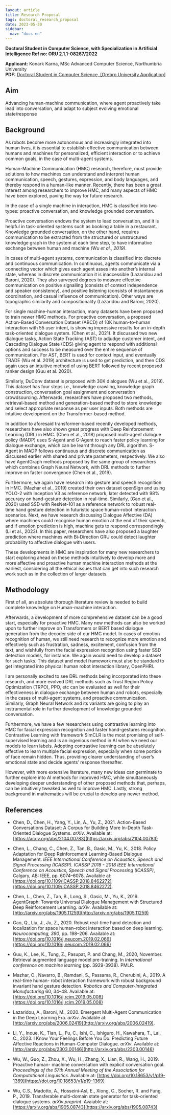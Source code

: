 ```yaml
---
layout: article
title: Research Proposal
tags: doctoral_research_proposal
date: 2023-05-30
sidebar:
  nav: "docs-en"
---
```



__Doctoral Student in Computer Science, with Specialization in Artificial Intelligence Ref no: ORU 2.1.1-08267/2022__

__Applicant:__ Konark Karna, MSc Advanced Computer Science, Northumbria University<br>
__PDF:__ [Doctoral Student in Computer Science, [Orebro University Application]](/Konark_Karna_Research_Proposal.pdf)

## Aim

Advancing human-machine communication, where agent proactively take lead into conversation, and adapt to subject evolving emotional state/response

## Background

As robots become more autonomous and increasingly integrated into human lives, it is essential to establish effective communication between humans and machines for personalized, efficient interaction or to achieve common goals, in the case of multi-agent systems.

Human-Machine Communication (HMC) research, therefore, must provide solutions to how machines can understand and interpret human communication, speech, gestures, expression, and body languages, and thereby respond in a human-like manner. Recently, there has been a great interest among researchers to improve HMC, and many aspects of HMC have been explored, paving the way for future research.

In the case of a single machine in interaction, HMC is classified into two types: proactive conversation, and knowledge grounded conversation.

Proactive conversation endows the system to lead conversation, and it is helpful in task-oriented systems such as booking a table in a restaurant.
Knowledge grounded conversation, on the other hand, requires communication to be extracted from the structured or unstructured knowledge graph in the system at each time step, to have informative exchange between human and machine _(Wu et al., 2019)_.

In cases of multi-agent systems, communication is classified into discrete and continuous communication. 
In continuous, agents communicate via a connecting vector which gives each agent asses into another’s internal state, whereas in discrete communication it is inaccessible (Lazaridou and Baroni, 2020). 
They also surveyed degrees to measure effective communication on positive signalling (consists of context independence and speaker consistency), and positive listening (consists of instantaneous coordination, and casual influence of communication). Other ways are topographic similarity and compositionality (Lazaridou and Baroni, 2020).

For single machine-human interaction, many datasets have been proposed to train newer HMC methods. 
For proactive conversation, a proposed Action-Based Conversation Dataset (ABCD) of 10K human-to-human interaction with 55 user intent, is showing impressive results for an in-depth task-oriented dialogue system. (Chen et al., 2021). 
It discussed two new dialogue tasks, Action State Tracking (AST) to adjudge customer intent, and Cascading Dialogue State (CDS) giving agent to respond with additional options and success to be measured over the entire sequence of communication. 
For AST, BERT is used for context input, and eventually TRADE (Wu et al. 2019) architecture is used to get prediction, and then CDS again uses an intuitive method of using BERT followed by recent proposed ranker design (Guu et al. 2020).

Similarly, DuConv dataset is proposed with 30K dialogues (Wu et al., 2019). This dataset has four steps i.e., knowledge crawling, knowledge graph construction, conversation goal assignment and conversation crowdsourcing.
Afterwards, researchers have proposed two methods, retrieval-based method and generation-based method to store knowledge and select appropriate response as per user inputs. Both methods are intuitive development on the Transformer-based method.

In addition to aforesaid transformer-based recently developed methods, researchers have also shown great progress with Deep Reinforcement Learning (DRL) in HMC.
(Chen et al., 2018) proposed multi-agent dialogue policy (MADP) uses S-Agent and G-Agent to reach faster policy learning for dialogue exchange, which can be learnt through any DRL algorithm.
S- Agent in MADP follows continuous and discrete communication as discussed earlier with shared and private parameters, respectively.
We also have AgentGraph methods proposed by the same group of researchers which combines Graph Neural Network, with DRL methods to further improve on faster convergence (Chen et al., 2019).

Furthermore, we again have research into gesture and speech recognition in HMC.
(Mazhar et al., 2019) created their own dataset openSign and using YOLO-2 with Inception V3 as reference network, later detected with 98% accuracy on hand-gesture detection in real-time.
Similarly, (Gao et al., 2020) used SSD with ResNet-101 as a reference network to robust real- time hand gesture detection in futuristic space human-robot interaction scenarios.
Next, we have research discussing Dialogue Affective (DA) where machines could recognise human emotion at the end of their speech, and if emotion prediction is high, machine gets to respond correspondingly (Li et al., 2023).
In this paper, researchers have also proposed a laughter prediction where machines with Bi-Direction GRU could detect laughter probability to affective dialogue with users.

These developments in HMC are inspiration for many new researchers to start exploring ahead on these methods intuitively to develop more and more affective and proactive human machine interaction methods at the earliest, considering all the ethical issues that can get into such research work such as in the collection of larger datasets.

## Methodology

First of all, an absolute thorough literature review is needed to build complete knowledge on Human-machine interaction.

Afterwards, a development of more comprehensive dataset can be a good start, especially for proactive HMC.
Many new methods can also be worked upon to further improve on Transformers or BERT based dialogue generation from the decoder side of our HMC model.
In cases of emotion recognition of human, we still need research to recognize more emotion and effectively such as frustration, sadness, excitement, confusion from the text, and wishfully from the facial expression recognition using faster SSD detection models, for instance. We again would need to develop a dataset for such tasks.
This dataset and model framework must also be standard to get integrated into physical human robot interaction library, OpenPHRI.

I am personally excited to see DRL methods being incorporated into these research, and more evolved DRL methods such as Trust Region Policy Optimization (TRPO), PPO, etc can be evaluated as well for their effectiveness in dialogue exchange between human and robots, especially in the cases of multi-agent systems, and proactive communication.
Similarly, Graph Neural Network and its variants are going to play an instrumental role in further development of knowledge grounded conversation.

Furthermore, we have a few researchers using contrastive learning into HMC for facial expression recognition and faster hand-gestures recognition.
Contrastive Learning with framework SimCLR is the most promising of self-supervised learning and is an ingenious method in AI when we need our models to learn labels.
Adopting contrastive learning can be absolutely effective to learn multiple facial expression, especially when some portion of face remain hidden.
Thus, providing clearer understanding of user’s emotional state and decide agents’ response thereafter.

However, with more extensive literature, many new ideas can germinate to further explore into AI methods for improved HMC, while simultaneously developing deeper understanding of other proposed methods that, perhaps, can be intuitively tweaked as well to improve HMC.
Lastly, strong background in mathematics will be crucial to develop any newer method.

## References

- Chen, D., Chen, H., Yang, Y., Lin, A., Yu, Z., 2021. Action-Based Conversations Dataset: A Corpus for Building More In-Depth Task-Oriented Dialogue Systems. _arXiv_. Available at: [https://arxiv.org/abs/2104.00783](https://arxiv.org/abs/2104.00783)

- Chen, L., Chang, C., Chen, Z., Tan, B., Gasic, M., Yu, K., 2018. Policy Adaptation for Deep Reinforcement Learning-Based Dialogue Management. _IEEE International Conference on Acoustics, Speech and Signal Processing (ICASSP). ICASSP 2018 - 2018 IEEE International Conference on Acoustics, Speech and Signal Processing (ICASSP)_, Calgary, AB: IEEE, pp. 6074–6078. Available at: [https://doi.org/10.1109/ICASSP.2018.8462272](https://doi.org/10.1109/ICASSP.2018.8462272).

- Chen, L., Chen, Z., Tan, B., Long, S., Gasic, M., Yu, K., 2019. AgentGraph: Towards Universal Dialogue Management with Structured Deep Reinforcement Learning. _arXiv_. Available at: [http://arxiv.org/abs/1905.11259](http://arxiv.org/abs/1905.11259)

- Gao, Q., Liu, J., Ju, Z., 2020. Robust real-time hand detection and localization for space human–robot interaction based on deep learning. _Neurocomputing, 390_, pp. 198–206. Available at: [https://doi.org/10.1016/j.neucom.2019.02.066](https://doi.org/10.1016/j.neucom.2019.02.066)

- Guu, K., Lee, K., Tung, Z., Pasupat, P. and Chang, M., 2020, November. Retrieval augmented language model pre-training. In _International conference on machine learning_ (pp. 3929-3938). PMLR.

- Mazhar, O., Navarro, B., Ramdani, S., Passama, R., Cherubini, A., 2019. A real-time human- robot interaction framework with robust background invariant hand gesture detection. _Robotics and Computer-Integrated Manufacturing_ 60, 34–48. Available at: [https://doi.org/10.1016/j.rcim.2019.05.008](https://doi.org/10.1016/j.rcim.2019.05.008)

- Lazaridou, A., Baroni, M., 2020. Emergent Multi-Agent Communication in the Deep Learning Era. _arXiv_. Available at: [http://arxiv.org/abs/2006.02419](http://arxiv.org/abs/2006.02419).

- Li, Y., Inoue, K., Tian, L., Fu, C., Ishi, C., Ishiguro, H., Kawahara, T., Lai, C., 2023. I Know Your Feelings Before You Do: Predicting Future Affective Reactions in Human-Computer Dialogue. _arXiv_. Available at: [http://arxiv.org/abs/2303.00146](http://arxiv.org/abs/2303.00146)

- Wu, W., Guo, Z., Zhou, X., Wu, H., Zhang, X., Lian, R., Wang, H., 2019. Proactive human- machine conversation with explicit conversation goal. _Proceedings of the 57th Annual Meeting of the Association for Computational Linguistics_. Available at: [https://doi.org/10.18653/v1/p19-1369](https://doi.org/10.18653/v1/p19-1369)

- Wu, C.S., Madotto, A., Hosseini-Asl, E., Xiong, C., Socher, R. and Fung, P., 2019. Transferable multi-domain state generator for task-oriented dialogue systems. _arXiv preprint_. Avaiable at: [https://arxiv.org/abs/1905.08743](https://arxiv.org/abs/1905.08743)